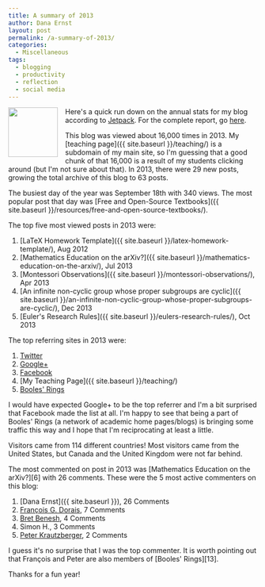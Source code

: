 ```yaml
---
title: A summary of 2013
author: Dana Ernst
layout: post
permalink: /a-summary-of-2013/
categories:
  - Miscellaneous
tags:
  - blogging
  - productivity
  - reflection
  - social media
---
```


<img src="{{ site.baseurl }}/images/2014/01/Dana-300x199.jpg" align="left" width="100" img style="margin-right: 15px" />Here's a quick run down on the annual stats for my blog according to [Jetpack](http://jetpack.me/). For the complete report, go [here](http://jetpack.me/annual-report/31858472/2013/).

This blog was viewed about 16,000 times in 2013. My [teaching page]({{ site.baseurl }}/teaching/) is a subdomain of my main site, so I'm guessing that a good chunk of that 16,000 is a result of my students clicking around (but I'm not sure about that). In 2013, there were 29 new posts, growing the total archive of this blog to 63 posts.

The busiest day of the year was September 18th with 340 views. The most popular post that day was [Free and Open-Source Textbooks]({{ site.baseurl }}/resources/free-and-open-source-textbooks/).

The top five most viewed posts in 2013 were:

  1. [LaTeX Homework Template]({{ site.baseurl }}/latex-homework-template/), Aug 2012
  2. [Mathematics Education on the arXiv?]({{ site.baseurl }}/mathematics-education-on-the-arxiv/), Jul 2013
  3. [Montessori Observations]({{ site.baseurl }}/montessori-observations/), Apr 2013
  4. [An infinite non-cyclic group whose proper subgroups are cyclic]({{ site.baseurl }}/an-infinite-non-cyclic-group-whose-proper-subgroups-are-cyclic/), Dec 2013
  5. [Euler's Research Rules]({{ site.baseurl }}/eulers-research-rules/), Oct 2013

The top referring sites in 2013 were:

  1. [Twitter](http://twitter.com)
  2. [Google+](http://plus.google.com)
  3. [Facebook](http://facebook.com)
  4. [My Teaching Page]({{ site.baseurl }}/teaching/)
  5. [Booles' Rings](http://boolesrings.org)

I would have expected Google+ to be the top referrer and I'm a bit surprised that Facebook made the list at all. I'm happy to see that being a part of Booles' Rings (a network of academic home pages/blogs) is bringing some traffic this way and I hope that I'm reciprocating at least a little.

Visitors came from 114 different countries! Most visitors came from the United States, but Canada and the United Kingdom were not far behind.

The most commented on post in 2013 was [Mathematics Education on the arXiv?][6] with 26 comments. These were the 5 most active commenters on this blog:

  1. [Dana Ernst]({{ site.baseurl }}), 26 Comments
  2. [François G. Dorais](http://dorais.org/), 7 Comments
  3. [Bret Benesh](http://symmetricblog.wordpress.com/), 4 Comments
  4. Simon H., 3 Comments
  5. [Peter Krautzberger](http://boolesrings.org/krautzberger/), 2 Comments

I guess it's no surprise that I was the top commenter. It is worth pointing out that François and Peter are also members of [Booles' Rings][13].

Thanks for a fun year!
